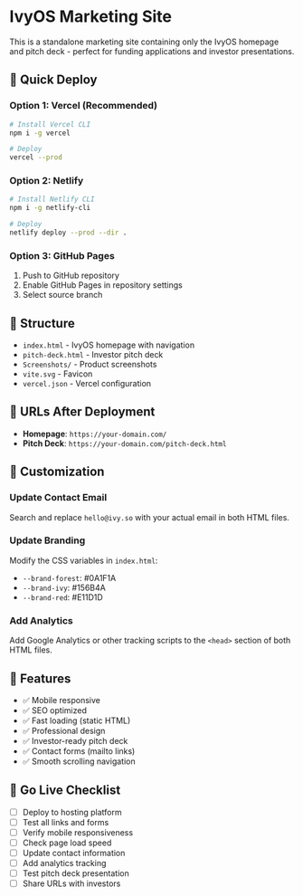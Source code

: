 # IvyOS Marketing Site

This is a standalone marketing site containing only the IvyOS homepage and pitch deck - perfect for funding applications and investor presentations.

## 🚀 Quick Deploy

### Option 1: Vercel (Recommended)
```bash
# Install Vercel CLI
npm i -g vercel

# Deploy
vercel --prod
```

### Option 2: Netlify
```bash
# Install Netlify CLI
npm i -g netlify-cli

# Deploy
netlify deploy --prod --dir .
```

### Option 3: GitHub Pages
1. Push to GitHub repository
2. Enable GitHub Pages in repository settings
3. Select source branch

## 📁 Structure

- `index.html` - IvyOS homepage with navigation
- `pitch-deck.html` - Investor pitch deck
- `Screenshots/` - Product screenshots
- `vite.svg` - Favicon
- `vercel.json` - Vercel configuration

## 🎯 URLs After Deployment

- **Homepage**: `https://your-domain.com/`
- **Pitch Deck**: `https://your-domain.com/pitch-deck.html`

## 🔧 Customization

### Update Contact Email
Search and replace `hello@ivy.so` with your actual email in both HTML files.

### Update Branding
Modify the CSS variables in `index.html`:
- `--brand-forest`: #0A1F1A
- `--brand-ivy`: #156B4A  
- `--brand-red`: #E11D1D

### Add Analytics
Add Google Analytics or other tracking scripts to the `<head>` section of both HTML files.

## 📱 Features

- ✅ Mobile responsive
- ✅ SEO optimized
- ✅ Fast loading (static HTML)
- ✅ Professional design
- ✅ Investor-ready pitch deck
- ✅ Contact forms (mailto links)
- ✅ Smooth scrolling navigation

## 🚀 Go Live Checklist

- [ ] Deploy to hosting platform
- [ ] Test all links and forms
- [ ] Verify mobile responsiveness
- [ ] Check page load speed
- [ ] Update contact information
- [ ] Add analytics tracking
- [ ] Test pitch deck presentation
- [ ] Share URLs with investors

